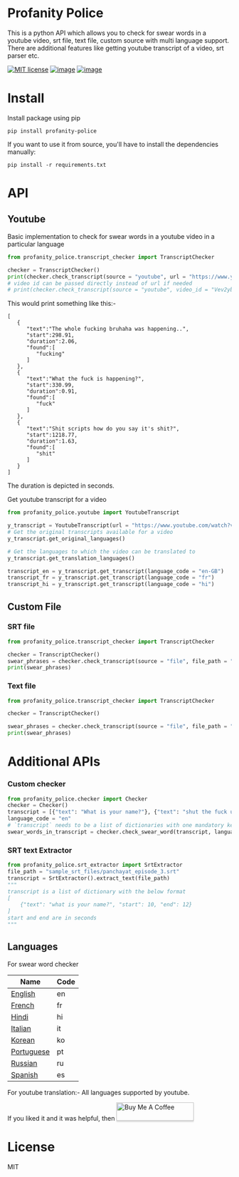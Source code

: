 # Profanity Police
This is a python API which allows you to check for swear words in a youtube video, srt file, text file, custom source with multi language support. There are additional features like getting youtube transcript of a video, srt parser etc.

[![MIT license](http://img.shields.io/badge/license-MIT-brightgreen.svg?style=flat)](http://opensource.org/licenses/MIT)  [![image](https://img.shields.io/pypi/v/profanity-police.svg)](https://pypi.org/project/profanity-police/) [![image](https://img.shields.io/pypi/pyversions/profanity-police.svg)](https://pypi.org/project/profanity-police/)



# Install

Install package using pip
```
pip install profanity-police
```
If you want to use it from source, you'll have to install the dependencies manually:
```
pip install -r requirements.txt
```

# API

## Youtube
Basic implementation to check for swear words in a youtube video in a particular language

```python
from profanity_police.transcript_checker import TranscriptChecker

checker = TranscriptChecker()
print(checker.check_transcript(source = "youtube", url = "https://www.youtube.com/watch?v=Vev2ybF2Z6g", language_code = "en"))
# video id can be passed directly instead of url if needed
# print(checker.check_transcript(source = "youtube", video_id = "Vev2ybF2Z6g", language_code = "hi"))
```
This would print something like this:-
```
[
   {
      "text":"The whole fucking bruhaha was happening..",
      "start":298.91,
      "duration":2.06,
      "found":[
         "fucking"
      ]
   },
   {
      "text":"What the fuck is happening?",
      "start":330.99,
      "duration":0.91,
      "found":[
         "fuck"
      ]
   },
   {
      "text":"Shit scripts how do you say it's shit?",
      "start":1218.77,
      "duration":1.63,
      "found":[
         "shit"
      ]
   }
]
```
The duration is depicted in seconds.

Get youtube transcript for a video
```python
from profanity_police.youtube import YoutubeTranscript

y_transcript = YoutubeTranscript(url = "https://www.youtube.com/watch?v=Vev2ybF2Z6g")
# Get the original transcripts available for a video
y_transcript.get_original_languages()

# Get the languages to which the video can be translated to
y_transcript.get_translation_languages()

transcript_en = y_transcript.get_transcript(language_code = "en-GB")
transcript_fr = y_transcript.get_transcript(language_code = "fr")
transcript_hi = y_transcript.get_transcript(language_code = "hi")
```

## Custom File

### SRT file
```python
from profanity_police.transcript_checker import TranscriptChecker

checker = TranscriptChecker()
swear_phrases = checker.check_transcript(source = "file", file_path = "sample_srt_files/panchayat_episode_6.srt", file_type = "srt", language_code = "en")
print(swear_phrases)
```

### Text file

```python
from profanity_police.transcript_checker import TranscriptChecker

checker = TranscriptChecker()

swear_phrases = checker.check_transcript(source = "file", file_path = "y", file_type = "txt", language_code = "en")
print(swear_phrases)
```

# Additional APIs

### Custom checker
```python
from profanity_police.checker import Checker
checker = Checker()
transcript = [{"text": "What is your name?"}, {"text": "shut the fuck up"}]
language_code = "en"
# `transcript` needs to be a list of dictionaries with one mandatory key - `text` 
swear_words_in_transcript = checker.check_swear_word(transcript, language_code)
```             
### SRT text Extractor
```python
from profanity_police.srt_extractor import SrtExtractor
file_path = "sample_srt_files/panchayat_episode_3.srt"
transcript = SrtExtractor().extract_text(file_path)
"""
transcript is a list of dictionary with the below format
[
    {"text": "what is your name?", "start": 10, "end": 12}
]
start and end are in seconds
"""
```

## Languages

For swear word checker

| Name             | Code |
| ---------------- | ---- |
| [English](en)    | en   |
| [French](fr)     | fr   |
| [Hindi](hi)      | hi   |
| [Italian](it)    | it   |
| [Korean](ko)     | ko   |
| [Portuguese](pt) | pt   |
| [Russian](ru)    | ru   |
| [Spanish](es)    | es   |

For youtube translation:-
All languages supported by youtube.

If you liked it and it was helpful, then
<a href="https://www.buymeacoffee.com/vivekkumar2696" target="_blank"><img src="https://www.buymeacoffee.com/assets/img/custom_images/orange_img.png" alt="Buy Me A Coffee" style="height: 41px !important;width: 174px !important;box-shadow: 0px 3px 2px 0px rgba(190, 190, 190, 0.5) !important;-webkit-box-shadow: 0px 3px 2px 0px rgba(190, 190, 190, 0.5) !important;" ></a>

# License
MIT
